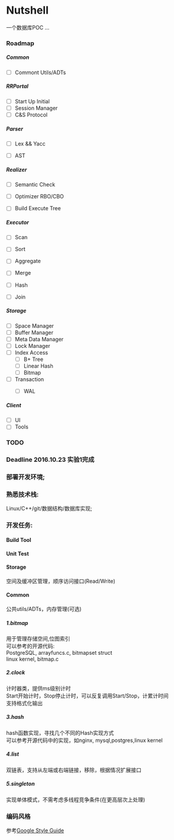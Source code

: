 # __Nutshell__

一个数据库POC ...

### __Roadmap__
##### __Common__  
- [ ] Commont Utils/ADTs

##### __RRPortal__  
- [ ] Start Up Initial
- [ ] Session Manager
- [ ] C&S Protocol

##### __Parser__  
- [ ] Lex && Yacc
- [ ] AST


##### __Realizer__  
- [ ] Semantic Check
- [ ] Optimizer RBO/CBO
- [ ] Build Execute Tree


##### __Executor__  
- [ ] Scan
- [ ] Sort
- [ ] Aggregate
- [ ] Merge
- [ ] Hash
- [ ] Join


##### __Storage__  
- [ ] Space Manager
- [ ] Buffer Manager
- [ ] Meta Data Manager
- [ ] Lock Manager
- [ ] Index Access
    - [ ] B+ Tree
    - [ ] Linear Hash
    - [ ] Bitmap
- [ ] Transaction
	- [ ] WAL


##### __Client__  
- [ ] UI
- [ ] Tools

### __TODO__

### Deadline 2016.10.23 实验1完成  

### 部署开发环境;  

### 熟悉技术栈:  
Linux/C++/git/数据结构/数据库实现;  

### 开发任务:   

#### Build Tool  

#### Unit Test  

#### Storage  
空间及缓冲区管理，顺序访问接口(Read/Write)    

#### Common  
公共utils/ADTs，内存管理(可选)  

##### 1.bitmap
用于管理存储空间,位图索引  
可以参考的开源代码:  
PostgreSQL, arrayfuncs.c, bitmapset struct  
linux kernel, bitmap.c  

##### 2.clock
计时器类，提供ms级别计时  
Start开始计时，Stop停止计时，可以反复调用Start/Stop，计累计时间  
支持格式化输出

##### 3.hash
hash函数实现，寻找几个不同的Hash实现方式  
可以参考开源代码中的实现，如nginx, mysql,postgres,linux kernel

##### 4.list
双链表，支持从左端或右端链接，移除，根据情况扩展接口

##### 5.singleton
实现单体模式，不需考虑多线程竞争条件(在更高层次上处理)  

### __编码风格__


参考[Google Style Guide](http://zh-google-styleguide.readthedocs.io/en/latest/google-cpp-styleguide/)
 
